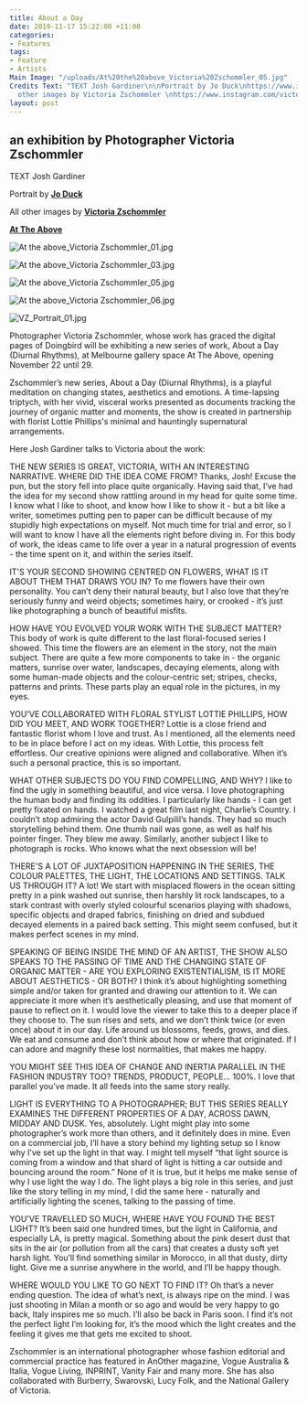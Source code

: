 ```yaml
---
title: About a Day
date: 2019-11-17 15:22:00 +11:00
categories:
- Features
tags:
- Feature
- Artists
Main Image: "/uploads/At%20the%20above_Victoria%20Zschommler_05.jpg"
Credits Text: "TEXT Josh Gardiner\n\nPortrait by Jo Duck\nhttps://www.instagram.com/jo_duck/\n\nAll
  other images by Victoria Zschommler \nhttps://www.instagram.com/victoriazschommler/\n\nhttps://www.instagram.com/attheabove/\n+++\n"
layout: post
---
```


## an exhibition by Photographer Victoria Zschommler


TEXT Josh Gardiner

Portrait by **[Jo Duck](https://www.instagram.com/jo_duck/)**

All other images by **[Victoria Zschommler](https://www.instagram.com/victoriazschommler/)**

**[At The Above](https://www.instagram.com/attheabove/)**



![At the above_Victoria Zschommler_01.jpg](/uploads/At%20the%20above_Victoria%20Zschommler_01.jpg)

![At the above_Victoria Zschommler_03.jpg](/uploads/At%20the%20above_Victoria%20Zschommler_03.jpg)

![At the above_Victoria Zschommler_05.jpg](/uploads/At%20the%20above_Victoria%20Zschommler_05.jpg)

![At the above_Victoria Zschommler_06.jpg](/uploads/At%20the%20above_Victoria%20Zschommler_06.jpg)

![VZ_Portrait_01.jpg](/uploads/VZ_Portrait_01.jpg)

Photographer Victoria Zschommler, whose work has graced the digital pages of Doingbird will be exhibiting a new series of work, About a Day (Diurnal Rhythms), at Melbourne gallery space At The Above, opening November 22 until 29. 

Zschommler’s new series, About a Day (Diurnal Rhythms), is a playful meditation on changing states, aesthetics and emotions. A time-lapsing triptych, with her vivid, visceral works presented as documents tracking the journey of organic matter and moments, the show is created in partnership with florist Lottie Phillips's minimal and hauntingly supernatural arrangements.

Here Josh Gardiner talks to Victoria about the work: 

THE NEW SERIES IS GREAT, VICTORIA, WITH AN INTERESTING NARRATIVE. WHERE DID THE IDEA COME FROM?
Thanks, Josh! Excuse the pun, but the story fell into place quite organically. Having said that, I’ve had the idea for my second show rattling around in my head for quite some time. I know what I like to shoot, and know how I like to show it - but a bit like a writer, sometimes putting pen to paper can be difficult because of my stupidly high expectations on myself. Not much time for trial and error, so I will want to know I have all the elements right before diving in. For this body of work, the ideas came to life over a year in a natural progression of events - the time spent on it, and within the series itself.

IT'S YOUR SECOND SHOWING CENTRED ON FLOWERS, WHAT IS IT ABOUT THEM THAT DRAWS YOU IN?
To me flowers have their own personality. You can’t deny their natural beauty, but I also love that they’re seriously funny and weird objects; sometimes hairy, or crooked - it’s just like photographing a bunch of beautiful misfits. 

HOW HAVE YOU EVOLVED YOUR WORK WITH THE SUBJECT MATTER? 
This body of work is quite different to the last floral-focused series I showed. This time the flowers are an element in the story, not the main subject. There are quite a few more components to take in - the organic matters, sunrise over water, landscapes, decaying elements, along with some human-made objects and the colour-centric set; stripes, checks, patterns and prints. These parts play an equal role in the pictures, in my eyes.

YOU'VE COLLABORATED WITH FLORAL STYLIST LOTTIE PHILLIPS, HOW DID YOU MEET, AND WORK TOGETHER?
Lottie is a close friend and fantastic florist whom I love and trust. As I mentioned, all the elements need to be in place before I act on my ideas. With Lottie, this process felt effortless. Our creative opinions were aligned and collaborative. When it’s such a personal practice, this is so important.

WHAT OTHER SUBJECTS DO YOU FIND COMPELLING, AND WHY?
I like to find the ugly in something beautiful, and vice versa. I love photographing the human body and finding its oddities. I particularly like hands - I can get pretty fixated on hands. I watched a great film last night, Charlie’s Country. I couldn’t stop admiring the actor David Gulpilil’s hands. They had so much storytelling behind them. One thumb nail was gone, as well as half his pointer finger. They blew me away. Similarly, another subject I like to photograph is rocks. Who knows what the next obsession will be!

THERE'S A LOT OF JUXTAPOSITION HAPPENING IN THE SERIES, THE COLOUR PALETTES, THE LIGHT, THE LOCATIONS AND SETTINGS. TALK US THROUGH IT?
A lot! We start with misplaced flowers in the ocean sitting pretty in a pink washed out sunrise, then harshly lit rock landscapes, to a stark contrast with overly styled colourful scenarios playing with shadows, specific objects and draped fabrics, finishing on dried and subdued decayed elements in a paired back setting. This might seem confused, but it makes perfect scenes in my mind.

SPEAKING OF BEING INSIDE THE MIND OF AN ARTIST, THE SHOW ALSO SPEAKS TO THE PASSING OF TIME AND THE CHANGING STATE OF ORGANIC MATTER - ARE YOU EXPLORING EXISTENTIALISM, IS IT MORE ABOUT AESTHETICS - OR BOTH?
I think it’s about highlighting something simple and/or taken for granted and drawing our attention to it. We can appreciate it more when it’s aesthetically pleasing, and use that moment of pause to reflect on it. I would love the viewer to take this to a deeper place if they choose to. The sun rises and sets, and we don’t think twice (or even once) about it in our day. Life around us blossoms, feeds, grows, and dies. We eat and consume and don’t think about how or where that originated. If I can adore and magnify these lost normalities, that makes me happy.

YOU MIGHT SEE THIS IDEA OF CHANGE AND INERTIA PARALLEL IN THE FASHION INDUSTRY TOO? TRENDS, PRODUCT, PEOPLE…
100%. I love that parallel you’ve made. It all feeds into the same story really.

LIGHT IS EVERYTHING TO A PHOTOGRAPHER; BUT THIS SERIES REALLY EXAMINES THE DIFFERENT PROPERTIES OF A DAY, ACROSS DAWN, MIDDAY AND DUSK.
Yes, absolutely. Light might play into some photographer’s work more than others, and it definitely does in mine. Even on a commercial job, I’ll have a story behind my lighting setup so I know why I’ve set up the light in that way. I might tell myself “that light source is coming from a window and that shard of light is hitting a car outside and bouncing around the room.” None of it is true, but it helps me make sense of why I use light the way I do. The light plays a big role in this series, and just like the story telling in my mind, I did the same here - naturally and artificially lighting the scenes, talking to the passing of time.

YOU'VE TRAVELLED SO MUCH, WHERE HAVE YOU FOUND THE BEST LIGHT?
It’s been said one hundred times, but the light in California, and especially LA, is pretty magical. Something about the pink desert dust that sits in the air (or pollution from all the cars) that creates a dusty soft yet harsh light. You’ll find something similar in Morocco, in all that dusty, dirty light. Give me a sunrise anywhere in the world, and I’ll be happy though.

WHERE WOULD YOU LIKE TO GO NEXT TO FIND IT?
Oh that’s a never ending question. The idea of what’s next, is always ripe on the mind. I was just shooting in Milan a month or so ago and would be very happy to go back, Italy inspires me so much. I’ll also be back in Paris soon. I find it’s not the perfect light I’m looking for, it’s the mood which the light creates and the feeling it gives me that gets me excited to shoot.

Zschommler is an international photographer whose fashion editorial and commercial practice has featured in AnOther magazine, Vogue Australia & Italia, Vogue Living, INPRINT, Vanity Fair and many more. She has also collaborated with Burberry, Swarovski, Lucy Folk, and the National Gallery of Victoria.